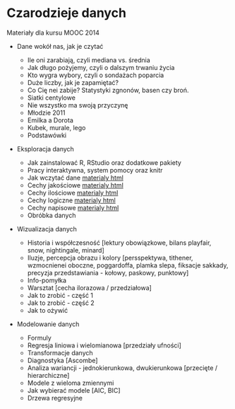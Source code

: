 Czarodzieje danych
==================

Materiały dla kursu MOOC 2014

+ Dane wokół nas, jak je czytać
  * Ile oni zarabiają, czyli mediana vs. średnia
  * Jak długo pożyjemy, czyli o dalszym trwaniu życia
  * Kto wygra wybory, czyli o sondażach poparcia
  * Duże liczby, jak je zapamiętać?
  * Co Cię nei zabije? Statystyki zgnonów, basen czy broń.
  * Siatki centylowe
  * Nie wszystko ma swoją przyczynę
  * Młodzie 2011
  * Emilka a Dorota
  * Kubek, murale, lego
  * Podstawówki


+ Eksploracja danych
  * Jak zainstalować R, RStudio oraz dodatkowe pakiety
  * Pracy interaktywna, system pomocy oraz knitr
  * Jak wczytać dane [materialy html](https://rawgit.com/pbiecek/MOOC/master/przetwarzanie/wczytywanieDanych.html)
  * Cechy jakościowe [materialy html](https://rawgit.com/pbiecek/MOOC/master/przetwarzanie/cechyJakosciowe.html)
  * Cechy ilościowe [materialy html](https://rawgit.com/pbiecek/MOOC/master/przetwarzanie/cechyIlosciowe.html)
  * Cechy logiczne [materialy html](https://rawgit.com/pbiecek/MOOC/master/przetwarzanie/cechyLogiczne.html)
  * Cechy napisowe [materialy html](https://rawgit.com/pbiecek/MOOC/master/przetwarzanie/cechyNapisowe.html)
  * Obróbka danych


+ Wizualizacja danych
  * Historia i współczesność [lektury obowiązkowe, bilans playfair, snow, nightingale, minard]
  * Iluzje, percepcja obrazu i kolory [persspektywa, tithener, wzmocnienei oboczne, poggardoffa, plamka slepa, fiksacje sakkady, precyzja przedstawiania - kołowy, paskowy, punktowy]
  * Info-pomyłka
  * Warsztat [cecha ilorazowa / przedziałowa]
  * Jak to zrobić - część 1
  * Jak to zrobić - część 2
  * Jak to ożywić


+ Modelowanie danych
  * Formuly
  * Regresja liniowa i wielomianowa [przedziały ufności]
  * Transformacje danych
  * Diagnostyka [Ascombe]
  * Analiza wariancji - jednokierunkowa, dwukierunkowa [przecięte / hierarchiczne]
  * Modele z wieloma zmiennymi
  * Jak wybierać modele [AIC, BIC]
  * Drzewa regresyjne

